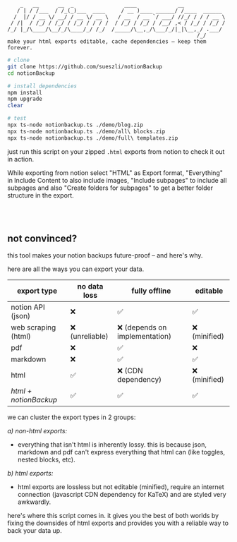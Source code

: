 ```
    _   __      __  _                ____             __
   / | / /___  / /_(_)___  ____     / __ )____ ______/ /____  ______
  /  |/ / __ \/ __/ / __ \/ __ \   / __  / __ `/ ___/ //_/ / / / __ \
 / /|  / /_/ / /_/ / /_/ / / / /  / /_/ / /_/ / /__/ ,< / /_/ / /_/ /
/_/ |_/\____/\__/_/\____/_/ /_/  /_____/\__,_/\___/_/|_|\__,_/ .___/
                                                            /_/
make your html exports editable, cache dependencies – keep them forever.
```

```bash
# clone
git clone https://github.com/sueszli/notionBackup
cd notionBackup

# install dependencies
npm install
npm upgrade
clear

# test
npx ts-node notionbackup.ts ./demo/blog.zip
npx ts-node notionbackup.ts ./demo/all\ blocks.zip
npx ts-node notionbackup.ts ./demo/full\ templates.zip
```

just run this script on your zipped `.html` exports from notion to check it out in action.

While exporting from notion select "HTML" as Export format, "Everything" in Include 
Content to also include images, "Include subpages" to include all subpages and also "Create folders for subpages" to get a better folder structure in the export.

<br><br>

## not convinced?

this tool makes your notion backups future-proof – and here's why.

here are all the ways you can export your data.

| export type           | no data loss      | fully offline                  | editable      |
| --------------------- | ----------------- | ------------------------------ | ------------- |
| notion API (json)     | ❌                | ✅                             | ✅            |
| web scraping (html)   | ❌ (unreliable)   | ❌ (depends on implementation) | ❌ (minified) |
| pdf                   | ❌                | ✅                             | ❌            |
| markdown              | ❌                | ✅                             | ✅            |
| html                  | ✅                | ❌ (CDN dependency)            | ❌ (minified) |
| _html + notionBackup_ | ✅                | ✅                             | ✅            |

we can cluster the export types in 2 groups:

_a) non-html exports:_

- everything that isn't html is inherently lossy. this is because json, markdown and pdf can't express everything that html can (like toggles, nested blocks, etc).

_b) html exports:_

- html exports are lossless but not editable (minified), require an internet connection (javascript CDN dependency for KaTeX) and are styled very awkwardly.

here's where this script comes in. it gives you the best of both worlds by fixing the downsides of html exports and provides you with a reliable way to back your data up.

